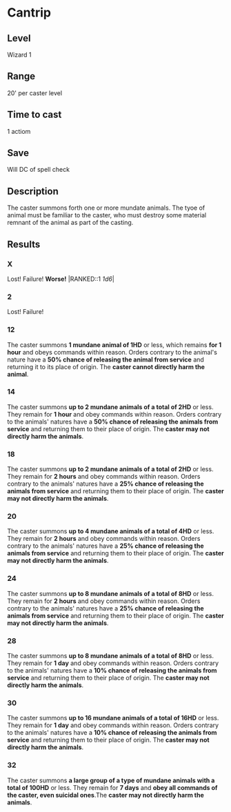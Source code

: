 # Cantrip

## Level

Wizard 1

## Range

20' per caster level

## Time to cast

1 actiom

## Save

Will DC of spell check

## Description

The caster summons forth one or more mundate animals. The tyoe of animal must be familiar to the caster, who must destroy some material remnant of the animal as part of the casting.

## Results

### X

Lost! Failure! **Worse!** |RANKED::1 _1d6_|

### 2

Lost! Failure!

### 12

The caster summons **1 mundane animal of 1HD** or less, which remains **for 1 hour** and obeys commands within reason. Orders contrary to the animal's nature have a **50% chance of releasing the animal from service** and returning it to its place of origin. The **caster cannot directly harm the animal**.

### 14

The caster summons **up to 2 mundane animals of a total of 2HD** or less. They remain for **1 hour** and obey commands within reason. Orders contrary to the animals' natures have a **50% chance of releasing the animals from service** and returning them to their place of origin. The **caster may not directly harm the animals**.

### 18

The caster summons **up to 2 mundane animals of a total of 2HD** or less. They remain for **2 hours** and obey commands within reason. Orders contrary to the animals' natures have a **25% chance of releasing the animals from service** and returning them to their place of origin. The **caster may not directly harm the animals**.

### 20

The caster summons **up to 4 mundane animals of a total of 4HD** or less. They remain for **2 hours** and obey commands within reason. Orders contrary to the animals' natures have a **25% chance of releasing the animals from service** and returning them to their place of origin. The **caster may not directly harm the animals**.

### 24

The caster summons **up to 8 mundane animals of a total of 8HD** or less. They remain for **2 hours** and obey commands within reason. Orders contrary to the animals' natures have a **25% chance of releasing the animals from service** and returning them to their place of origin. The **caster may not directly harm the animals**.

### 28

The caster summons **up to 8 mundane animals of a total of 8HD** or less. They remain for **1 day** and obey commands within reason. Orders contrary to the animals' natures have a **10% chance of releasing the animals from service** and returning them to their place of origin. The **caster may not directly harm the animals**.

### 30

The caster summons **up to 16 mundane animals of a total of 16HD** or less. They remain for **1 day** and obey commands within reason. Orders contrary to the animals' natures have a **10% chance of releasing the animals from service** and returning them to their place of origin. The **caster may not directly harm the animals**.

### 32

The caster summons **a large group of a type of mundane animals with a total of 100HD** or less. They remain for **7 days** and **obey all commands of the caster, even suicidal ones**.The **caster may not directly harm the animals**.
